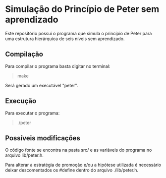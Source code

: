# Simulação do Princípio de Peter sem aprendizado

Este repositório possui o programa que simula o princípio de Peter para uma estrutura hierárquica de seis níveis sem aprendizado.

## Compilação

Para compilar o programa basta digitar no terminal:

> make

Será gerado um executável "peter".

## Execução

Para executar o programa:

> ./peter

## Possíveis modificações

O código fonte se encontra na pasta src/ e as variáveis do programa no arquivo lib/peter.h.

Para alterar a estratégia de promoção e/ou a hipótese utilizada é necessário deixar descomentados os #define dentro do arquivo ./lib/peter.h.